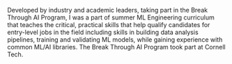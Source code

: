 Developed by industry and academic leaders, taking part in the Break Through AI Program, I was a part of summer ML Engineering curriculum that 
teaches the critical, practical skills that help qualify candidates for entry-level jobs in the field including skills in building data analysis pipelines, 
training and validating ML models, while gaining experience with common ML/AI libraries. 
The Break Through AI Program took part at Cornell Tech.

